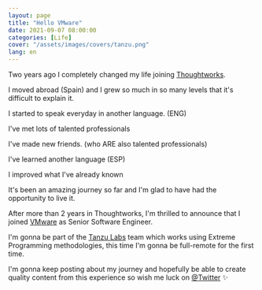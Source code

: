 ```yaml
---
layout: page
title: "Hello VMware"
date: 2021-09-07 08:00:00
categories: [Life]
cover: "/assets/images/covers/tanzu.png"
lang: en
---
```


Two years ago I completely changed my life joining [Thoughtworks](https://www.thoughtworks.com/).

I moved abroad (Spain) and I grew so much in so many levels that it's difficult to explain it.

I started to speak everyday in another language. (ENG)

I've met lots of talented professionals

I've made new friends. (who ARE also talented professionals)

I've learned another language (ESP)

I improved what I've already known

It's been an amazing journey so far and I'm glad to have had the opportunity to live it.

After more than 2 years in Thoughtworks, I'm thrilled to announce that I joined [VMware](https://www.vmware.com/) as Senior Software Engineer.

I'm gonna be part of the [Tanzu Labs](https://tanzu.vmware.com/en/labs) team which works using Extreme Programming methodologies, this time I'm gonna be full-remote for the first time.

I'm gonna keep posting about my journey and hopefully be able to create quality content from this experience so wish me luck on [@Twitter](https://twitter.com/DLion92) ✨
